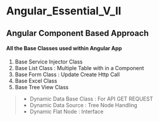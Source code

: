 # Angular_Essential_V_II
## Angular Component Based Approach
#### All the Base Classes used within Angular App
1. Base Service Injector Class
2. Base List Class : Multiple Table with in a Component
3. Base Form Class : Update Create Http Call
4. Base Excel Class
5. Base Tree View Class
> * Dynamic Data Base Class : For API GET REQUEST
> * Dynamic Data Source  : Tree Node Handling 
> * Dynamic Flat Node : Interface